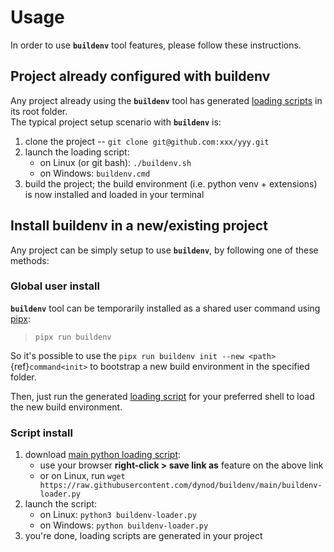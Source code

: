 # Usage

In order to use **`buildenv`** tool features, please follow these instructions.

## Project already configured with buildenv

Any project already using the **`buildenv`** tool has generated [loading scripts](scripts.md) in its root folder.\
The typical project setup scenario with **`buildenv`** is:

1. clone the project -- `git clone git@github.com:xxx/yyy.git`
1. launch the loading script:
    * on Linux (or git bash): `./buildenv.sh`
    * on Windows: `buildenv.cmd`
1. build the project; the build environment (i.e. python venv + extensions) is now installed and loaded in your terminal

## Install buildenv in a new/existing project

Any project can be simply setup to use **`buildenv`**, by following one of these methods:

### Global user install

**`buildenv`** tool can be temporarily installed as a shared user command using [pipx](https://pipx.pypa.io/stable/):
> `pipx run buildenv`

So it's possible to use the `pipx run buildenv init --new <path>` {ref}`command<init>` to bootstrap a new build environment in the specified folder.

Then, just run the generated [loading script](./scripts.md) for your preferred shell to load the new build environment.

### Script install

1. download [main python loading script](https://raw.githubusercontent.com/dynod/buildenv/main/buildenv-loader.py):
    * use your browser **right-click > save link as** feature on the above link
    * or on Linux, run `wget https://raw.githubusercontent.com/dynod/buildenv/main/buildenv-loader.py`
1. launch the script:
    * on Linux: `python3 buildenv-loader.py`
    * on Windows: `python buildenv-loader.py`
1. you're done, loading scripts are generated in your project
